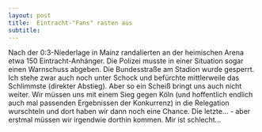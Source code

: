 ```yaml
---
layout: post
title:  Eintracht-"Fans" rasten aus
subtitle:  
---
```


Nach der 0:3-Niederlage in Mainz randalierten an der heimischen Arena etwa 150 Eintracht-Anhänger. Die Polizei musste in einer Situation sogar einen Warnschuss abgeben. Die Bundesstraße am Stadion wurde gesperrt. Ich stehe zwar auch noch unter Schock und befürchte mittlerweile das Schlimmste (direkter Abstieg). Aber so ein Scheiß bringt uns auch nicht weiter. Wir müssen uns mit einem Sieg gegen Köln (und hoffentlich endlich auch mal passenden Ergebnissen der Konkurrenz) in die Relegation wurschteln und dort haben wir dann noch eine Chance. Die letzte... - aber erstmal müssen wir irgendwie dorthin kommen. Mir ist schlecht...


